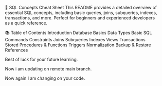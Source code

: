 📘 SQL Concepts Cheat Sheet
This README provides a detailed overview of essential SQL concepts, including basic queries, joins, subqueries, indexes, transactions, and more. Perfect for beginners and experienced developers as a quick reference.

📚 Table of Contents
Introduction
Database Basics
Data Types
Basic SQL Commands
Constraints
Joins
Subqueries
Indexes
Views
Transactions
Stored Procedures & Functions
Triggers
Normalization
Backup & Restore
References


Best of luck for your future learning.

Now i am updating on remote main branch.

Now again I am changing on your code.
